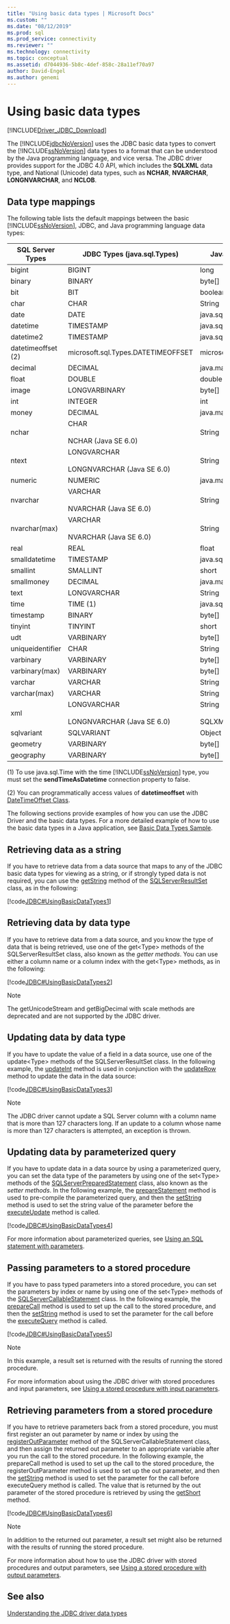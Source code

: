 ```yaml
---
title: "Using basic data types | Microsoft Docs"
ms.custom: ""
ms.date: "08/12/2019"
ms.prod: sql
ms.prod_service: connectivity
ms.reviewer: ""
ms.technology: connectivity
ms.topic: conceptual
ms.assetid: d7044936-5b8c-4def-858c-28a11ef70a97
author: David-Engel
ms.author: genemi
---
```

# Using basic data types

[!INCLUDE[Driver_JDBC_Download](../../includes/driver_jdbc_download.md)]

The [!INCLUDE[jdbcNoVersion](../../includes/jdbcnoversion_md.md)] uses the JDBC basic data types to convert the [!INCLUDE[ssNoVersion](../../includes/ssnoversion-md.md)] data types to a format that can be understood by the Java programming language, and vice versa. The JDBC driver provides support for the JDBC 4.0 API, which includes the **SQLXML** data type, and National (Unicode) data types, such as **NCHAR**, **NVARCHAR**, **LONGNVARCHAR**, and **NCLOB**.  
  
## Data type mappings

The following table lists the default mappings between the basic [!INCLUDE[ssNoVersion](../../includes/ssnoversion-md.md)], JDBC, and Java programming language data types:  
  
| SQL Server Types   | JDBC Types (java.sql.Types)                        | Java Language Types          |
| ------------------ | -------------------------------------------------- | ---------------------------- |
| bigint             | BIGINT                                             | long                         |
| binary             | BINARY                                             | byte[]                       |
| bit                | BIT                                                | boolean                      |
| char               | CHAR                                               | String                       |
| date               | DATE                                               | java.sql.Date                |
| datetime           | TIMESTAMP                                          | java.sql.Timestamp           |
| datetime2          | TIMESTAMP                                          | java.sql.Timestamp           |
| datetimeoffset (2) | microsoft.sql.Types.DATETIMEOFFSET                 | microsoft.sql.DateTimeOffset |
| decimal            | DECIMAL                                            | java.math.BigDecimal         |
| float              | DOUBLE                                             | double                       |
| image              | LONGVARBINARY                                      | byte[]                       |
| int                | INTEGER                                            | int                          |
| money              | DECIMAL                                            | java.math.BigDecimal         |
| nchar              | CHAR<br /><br /> NCHAR (Java SE 6.0)               | String                       |
| ntext              | LONGVARCHAR<br /><br /> LONGNVARCHAR (Java SE 6.0) | String                       |
| numeric            | NUMERIC                                            | java.math.BigDecimal         |
| nvarchar           | VARCHAR<br /><br /> NVARCHAR (Java SE 6.0)         | String                       |
| nvarchar(max)      | VARCHAR<br /><br /> NVARCHAR (Java SE 6.0)         | String                       |
| real               | REAL                                               | float                        |
| smalldatetime      | TIMESTAMP                                          | java.sql.Timestamp           |
| smallint           | SMALLINT                                           | short                        |
| smallmoney         | DECIMAL                                            | java.math.BigDecimal         |
| text               | LONGVARCHAR                                        | String                       |
| time               | TIME (1)                                           | java.sql.Time (1)            |
| timestamp          | BINARY                                             | byte[]                       |
| tinyint            | TINYINT                                            | short                        |
| udt                | VARBINARY                                          | byte[]                       |
| uniqueidentifier   | CHAR                                               | String                       |
| varbinary          | VARBINARY                                          | byte[]                       |
| varbinary(max)     | VARBINARY                                          | byte[]                       |
| varchar            | VARCHAR                                            | String                       |
| varchar(max)       | VARCHAR                                            | String                       |
| xml                | LONGVARCHAR<br /><br /> LONGNVARCHAR (Java SE 6.0) | String<br /><br /> SQLXML    |
| sqlvariant         | SQLVARIANT                                         | Object                       |
| geometry           | VARBINARY                                          | byte[]                       |
| geography          | VARBINARY                                          | byte[]                       |
  
(1) To use java.sql.Time with the time [!INCLUDE[ssNoVersion](../../includes/ssnoversion-md.md)] type, you must set the **sendTimeAsDatetime** connection property to false.  
  
(2) You can programmatically access values of **datetimeoffset** with [DateTimeOffset Class](../../connect/jdbc/reference/datetimeoffset-class.md).  
  
The following sections provide examples of how you can use the JDBC Driver and the basic data types. For a more detailed example of how to use the basic data types in a Java application, see [Basic Data Types Sample](../../connect/jdbc/basic-data-types-sample.md).  
  
## Retrieving data as a string

If you have to retrieve data from a data source that maps to any of the JDBC basic data types for viewing as a string, or if strongly typed data is not required, you can use the [getString](../../connect/jdbc/reference/getstring-method-sqlserverresultset.md) method of the [SQLServerResultSet](../../connect/jdbc/reference/sqlserverresultset-class.md) class, as in the following:  
  
[!code[JDBC#UsingBasicDataTypes1](../../connect/jdbc/codesnippet/Java/using-basic-data-types_1.java)]  
  
## Retrieving data by data type

If you have to retrieve data from a data source, and you know the type of data that is being retrieved, use one of the get\<Type> methods of the SQLServerResultSet class, also known as the *getter methods*. You can use either a column name or a column index with the get\<Type> methods, as in the following:  
  
[!code[JDBC#UsingBasicDataTypes2](../../connect/jdbc/codesnippet/Java/using-basic-data-types_2.java)]  
  
> [!NOTE]  
> The getUnicodeStream and getBigDecimal with scale methods are deprecated and are not supported by the JDBC driver.

## Updating data by data type

If you have to update the value of a field in a data source, use one of the update\<Type> methods of the SQLServerResultSet class. In the following example, the [updateInt](../../connect/jdbc/reference/updateint-method-sqlserverresultset.md) method is used in conjunction with the [updateRow](../../connect/jdbc/reference/updaterow-method-sqlserverresultset.md) method to update the data in the data source:  
  
[!code[JDBC#UsingBasicDataTypes3](../../connect/jdbc/codesnippet/Java/using-basic-data-types_3.java)]  
  
> [!NOTE]  
> The JDBC driver cannot update a SQL Server column with a column name that is more than 127 characters long. If an update to a column whose name is more than 127 characters is attempted, an exception is thrown.  
  
## Updating data by parameterized query

If you have to update data in a data source by using a parameterized query, you can set the data type of the parameters by using one of the set\<Type> methods of the [SQLServerPreparedStatement](../../connect/jdbc/reference/sqlserverpreparedstatement-class.md) class, also known as the *setter methods*. In the following example, the [prepareStatement](../../connect/jdbc/reference/preparestatement-method-sqlserverconnection.md) method is used to pre-compile the parameterized query, and then the [setString](../../connect/jdbc/reference/setstring-method-sqlserverpreparedstatement.md) method is used to set the string value of the parameter before the [executeUpdate](../../connect/jdbc/reference/executeupdate-method.md) method is called.  
  
[!code[JDBC#UsingBasicDataTypes4](../../connect/jdbc/codesnippet/Java/using-basic-data-types_4.java)]  
  
For more information about parameterized queries, see [Using an SQL statement with parameters](../../connect/jdbc/using-an-sql-statement-with-parameters.md).  

## Passing parameters to a stored procedure

If you have to pass typed parameters into a stored procedure, you can set the parameters by index or name by using one of the set\<Type> methods of the [SQLServerCallableStatement](../../connect/jdbc/reference/sqlservercallablestatement-class.md) class. In the following example, the [prepareCall](../../connect/jdbc/reference/preparecall-method-sqlserverconnection.md) method is used to set up the call to the stored procedure, and then the [setString](../../connect/jdbc/reference/setstring-method-sqlservercallablestatement.md) method is used to set the parameter for the call before the [executeQuery](../../connect/jdbc/reference/executequery-method-sqlserverstatement.md) method is called.  
  
[!code[JDBC#UsingBasicDataTypes5](../../connect/jdbc/codesnippet/Java/using-basic-data-types_5.java)]  
  
> [!NOTE]  
> In this example, a result set is returned with the results of running the stored procedure.

For more information about using the JDBC driver with stored procedures and input parameters, see [Using a stored procedure with input parameters](../../connect/jdbc/using-a-stored-procedure-with-input-parameters.md).  

## Retrieving parameters from a stored procedure

If you have to retrieve parameters back from a stored procedure, you must first register an out parameter by name or index by using the [registerOutParameter](../../connect/jdbc/reference/registeroutparameter-method-sqlservercallablestatement.md) method of the SQLServerCallableStatement class, and then assign the returned out parameter to an appropriate variable after you run the call to the stored procedure. In the following example, the prepareCall method is used to set up the call to the stored procedure, the registerOutParameter method is used to set up the out parameter, and then the [setString](../../connect/jdbc/reference/setstring-method-sqlservercallablestatement.md) method is used to set the parameter for the call before executeQuery method is called. The value that is returned by the out parameter of the stored procedure is retrieved by using the [getShort](../../connect/jdbc/reference/getshort-method-sqlservercallablestatement.md) method.  
  
[!code[JDBC#UsingBasicDataTypes6](../../connect/jdbc/codesnippet/Java/using-basic-data-types_6.java)]  
  
> [!NOTE]  
> In addition to the returned out parameter, a result set might also be returned with the results of running the stored procedure.  
  
For more information about how to use the JDBC driver with stored procedures and output parameters, see [Using a stored procedure with output parameters](../../connect/jdbc/using-a-stored-procedure-with-output-parameters.md).  

## See also

[Understanding the JDBC driver data types](../../connect/jdbc/understanding-the-jdbc-driver-data-types.md)  
